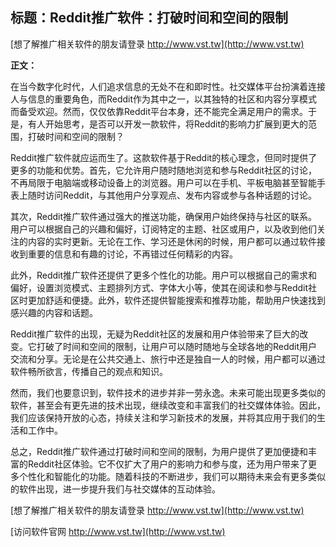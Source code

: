 ## **标题：Reddit推广软件：打破时间和空间的限制**

[想了解推广相关软件的朋友请登录 http://www.vst.tw](http://www.vst.tw)

**正文：**

在当今数字化时代，人们追求信息的无处不在和即时性。社交媒体平台扮演着连接人与信息的重要角色，而Reddit作为其中之一，以其独特的社区和内容分享模式而备受欢迎。然而，仅仅依靠Reddit平台本身，还不能完全满足用户的需求。于是，有人开始思考，是否可以开发一款软件，将Reddit的影响力扩展到更大的范围，打破时间和空间的限制？

Reddit推广软件就应运而生了。这款软件基于Reddit的核心理念，但同时提供了更多的功能和优势。首先，它允许用户随时随地浏览和参与Reddit社区的讨论，不再局限于电脑端或移动设备上的浏览器。用户可以在手机、平板电脑甚至智能手表上随时访问Reddit，与其他用户分享观点、发布内容或参与各种话题的讨论。

其次，Reddit推广软件通过强大的推送功能，确保用户始终保持与社区的联系。用户可以根据自己的兴趣和偏好，订阅特定的主题、社区或用户，以及收到他们关注的内容的实时更新。无论在工作、学习还是休闲的时候，用户都可以通过软件接收到重要的信息和有趣的讨论，不再错过任何精彩的内容。

此外，Reddit推广软件还提供了更多个性化的功能。用户可以根据自己的需求和偏好，设置浏览模式、主题排列方式、字体大小等，使其在阅读和参与Reddit社区时更加舒适和便捷。此外，软件还提供智能搜索和推荐功能，帮助用户快速找到感兴趣的内容和话题。

Reddit推广软件的出现，无疑为Reddit社区的发展和用户体验带来了巨大的改变。它打破了时间和空间的限制，让用户可以随时随地与全球各地的Reddit用户交流和分享。无论是在公共交通上、旅行中还是独自一人的时候，用户都可以通过软件畅所欲言，传播自己的观点和知识。

然而，我们也要意识到，软件技术的进步并非一劳永逸。未来可能出现更多类似的软件，甚至会有更先进的技术出现，继续改变和丰富我们的社交媒体体验。因此，我们应该保持开放的心态，持续关注和学习新技术的发展，并将其应用于我们的生活和工作中。

总之，Reddit推广软件通过打破时间和空间的限制，为用户提供了更加便捷和丰富的Reddit社区体验。它不仅扩大了用户的影响力和参与度，还为用户带来了更多个性化和智能化的功能。随着科技的不断进步，我们可以期待未来会有更多类似的软件出现，进一步提升我们与社交媒体的互动体验。

[想了解推广相关软件的朋友请登录 http://www.vst.tw](http://www.vst.tw)


[访问软件官网 http://www.vst.tw](http://www.vst.tw)
